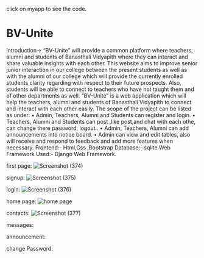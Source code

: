 click on myapp to see the code.

# BV-Unite
  introduction->   “BV-Unite” will provide a common platform where teachers, alumni and students of Banasthali  Vidyapith where they can interact and share valuable insights with each other. This website aims  to improve senior junior interaction in our college between the present students as well as with  the alumni of our college which will provide the currently enrolled students clarity regarding with  respect to their future prospects. Also, students will be able to connect to teachers who have not  taught them and of other departments as well.   “BV-Unite” is a web application which will help the teachers, alumni and students of Banasthali Vidyapith to connect and interact with each other easily.  The scope of the project can be listed as under:  • Admin, Teachers, Alumni and Students can register and login.  • Teachers, Alumni and Students can post ,like post,and chat with each othe, can change there password, logout..  • Admin, Teachers, Alumni can add announcements into notice board.  • Admin can view and edit tables, also will receive and respond to feedback and add more  features when necessary.
  Frontend:- Html,Css ,Bootstrap 
  Database:- sqlite
  Web Framework Used:- Django Web Framework.
  
  first page:
  ![Screenshot (374)](https://user-images.githubusercontent.com/77569905/117269746-2c726300-ae76-11eb-90f5-f7a2c084e2d5.png)
  
  signup:
  ![Screenshot (375)](https://user-images.githubusercontent.com/77569905/117270013-6ba0b400-ae76-11eb-9559-1852a62a81bf.png)
  
  login:
  ![Screenshot (376)](https://user-images.githubusercontent.com/77569905/117270018-6d6a7780-ae76-11eb-8785-bab074e48208.png)
  
  home page:
 ![home page](https://user-images.githubusercontent.com/77569905/117268340-cdf8b500-ae74-11eb-910d-a8efa73d9328.png)
 
  contacts:
  ![Screenshot (377)](https://user-images.githubusercontent.com/77569905/117270048-72c7c200-ae76-11eb-8ee5-f15674f5e177.png)
  
  messages:
  
  announcement:
  
  change Password:
  
  
  
  
